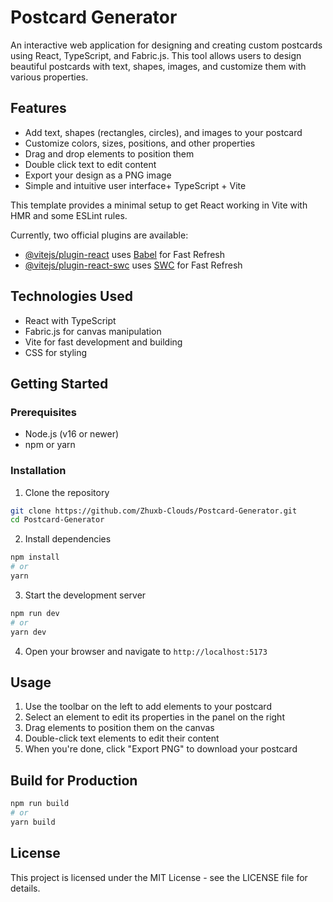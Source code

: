 # Postcard Generator

An interactive web application for designing and creating custom postcards using React, TypeScript, and Fabric.js. This tool allows users to design beautiful postcards with text, shapes, images, and customize them with various properties.

## Features

- Add text, shapes (rectangles, circles), and images to your postcard
- Customize colors, sizes, positions, and other properties
- Drag and drop elements to position them
- Double click text to edit content
- Export your design as a PNG image
- Simple and intuitive user interface+ TypeScript + Vite

This template provides a minimal setup to get React working in Vite with HMR and some ESLint rules.

Currently, two official plugins are available:

- [@vitejs/plugin-react](https://github.com/vitejs/vite-plugin-react/blob/main/packages/plugin-react) uses [Babel](https://babeljs.io/) for Fast Refresh
- [@vitejs/plugin-react-swc](https://github.com/vitejs/vite-plugin-react/blob/main/packages/plugin-react-swc) uses [SWC](https://swc.rs/) for Fast Refresh

## Technologies Used

- React with TypeScript
- Fabric.js for canvas manipulation
- Vite for fast development and building
- CSS for styling

## Getting Started

### Prerequisites

- Node.js (v16 or newer)
- npm or yarn

### Installation

1. Clone the repository

```bash
git clone https://github.com/Zhuxb-Clouds/Postcard-Generator.git
cd Postcard-Generator
```

2. Install dependencies

```bash
npm install
# or
yarn
```

3. Start the development server

```bash
npm run dev
# or
yarn dev
```

4. Open your browser and navigate to `http://localhost:5173`

## Usage

1. Use the toolbar on the left to add elements to your postcard
2. Select an element to edit its properties in the panel on the right
3. Drag elements to position them on the canvas
4. Double-click text elements to edit their content
5. When you're done, click "Export PNG" to download your postcard

## Build for Production

```bash
npm run build
# or
yarn build
```

## License

This project is licensed under the MIT License - see the LICENSE file for details.
